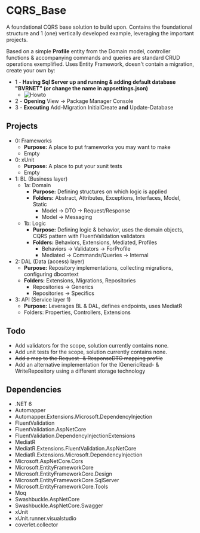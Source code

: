 # CQRS_Base

A foundational CQRS base solution to build upon.
Contains the foundational structure and 1 (one) vertically developed example, leveraging the important projects.

Based on a simple **Profile** entity from the Domain model, controller functions & accompanying commands and queries are standard CRUD operations exemplified.
Uses Entity Framework, doesn't contain a migration, create your own by:
- 1 - **Having Sql Server up and running & adding default database "BVRNET" (or change the name in appsettings.json)**
  - ![Howto](https://i.imgur.com/XJ879eS.png)
- 2 - **Opening** View → Package Manager Console
- 3 - **Executing** Add-Migration InitialCreate **and** Update-Database

## Projects
- 0: Frameworks
  - **Purpose:** A place to put frameworks you may want to make
  - Empty
- 0: xUnit
  - **Purpose:** A place to put your xunit tests
  - Empty
- 1: BL (Business layer)
  - 1a: Domain
    - **Purpose:** Defining structures on which logic is applied  
    - **Folders:** Abstract, Attributes, Exceptions, Interfaces, Model, Static
      - Model → DTO → Request/Response
      - Model → Messaging
  - 1b: Logic 
    - **Purpose:** Defining logic & behavior, uses the domain objects, CQRS pattern with FluentValidation validators
    - **Folders:** Behaviors, Extensions, Mediated, Profiles
      - Behaviors → Validators → ForProfile
      - Mediated → Commands/Queries → Internal  
- 2: DAL (Data (access) layer) 
  - **Purpose:** Repository implementations, collecting migrations, configuring dbcontext 
  - **Folders:** Extensions, Migrations, Repositories
    - Repositories → Generics
    - Repositories → Specifics 
- 3: API (Service layer 1) 
  - **Purpose:** Leverages BL & DAL, defines endpoints, uses MediatR
  - Folders: Properties, Controllers, Extensions 



## Todo
- Add validators for the scope, solution currently contains none.
- Add unit tests for the scope, solution currently contains none.
- ~~Add a map to the Request- & ResponseDTO mapping profile~~
- Add an alternative implementation for the IGenericRead- & WriteRepository using a different storage technology

## Dependencies
- .NET 6
- Automapper
- Automapper.Extensions.Microsoft.DependencyInjection
- FluentValidation
- FluentValidation.AspNetCore
- FluentValidation.DependencyInjectionExtensions
- MediatR
- MediatR.Extensions.FluentValidation.AspNetCore
- MediatR.Extensions.Microsoft.DependencyInjection
- Microsoft.AspNetCore.Cors
- Microsoft.EntityFrameworkCore
- Microsoft.EntityFrameworkCore.Design
- Microsoft.EntityFrameworkCore.SqlServer
- Microsoft.EntityFrameworkCore.Tools
- Moq
- Swashbuckle.AspNetCore
- Swashbuckle.AspNetCore.Swagger
- xUnit
- xUnit.runner.visualstudio
- coverlet.collector

